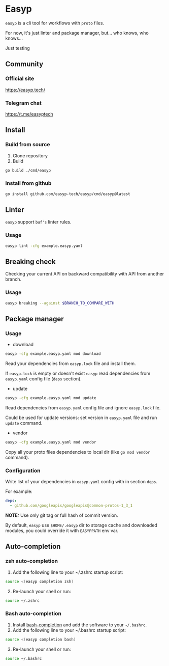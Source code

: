 # Easyp

`easyp` is a cli tool for workflows with `proto` files.

For now, it's just linter and package manager, but... who knows, who knows...

Just testing

## Community

### Official site

https://easyp.tech/

### Telegram chat

https://t.me/easyptech

## Install

### Build from source

1. Clone repository
2. Build
```bash
go build ./cmd/easyp
```

### Install from github

```bash
go install github.com/easyp-tech/easyp/cmd/easyp@latest
```

## Linter

`easyp` support `buf's` linter rules.

### Usage

```bash
easyp lint -cfg example.easyp.yaml
```
## Breaking check

Checking your current API on backward compatibility with API from another branch.

### Usage

```bash
easyp breaking --against $BRANCH_TO_COMPARE_WITH
```

## Package manager

### Usage

* download

```bash
easyp -cfg example.easyp.yaml mod download
```

Read your dependencies from `easyp.lock` file and install them.


If `easyp.lock` is empty or doesn't exist `easyp` read dependencies from `easyp.yaml` config file (`deps` section).

* update
```bash
easyp -cfg example.easyp.yaml mod update
```

Read dependencies from `easyp.yaml` config file and ignore `easyp.lock` file.

Could be used for update versions: set version in `easyp.yaml` file and run `update` command.

* vendor
```bash
easyp -cfg example.easyp.yaml mod vendor
```

Copy all your proto files dependencies to local dir (like `go mod vendor` command).


### Configuration

Write list of your dependencies in `easyp.yaml` config with in section `deps`.

For example:

```yaml
deps:
  - github.com/googleapis/googleapis@common-protos-1_3_1
```

**NOTE:** Use only git tag or full hash of commit version.

By default, `easyp` use `$HOME/.easyp` dir to storage cache and downloaded modules, you could override it with `EASYPPATH` env var.

## Auto-completion

### zsh auto-completion

1. Add the following line to your ~/.zshrc startup script:

```bash
source <(easyp completion zsh)
```

2. Re-launch your shell or run:

```bash
source ~/.zshrc
```

### Bash auto-completion

1. Install [bash-completion](https://github.com/scop/bash-completion#installation) and add the software to your `~/.bashrc`.
2. Add the following line to your ~/.bashrc startup script:

```bash
source <(easyp completion bash)
```

3. Re-launch your shell or run:

```bash
source ~/.bashrc
```
